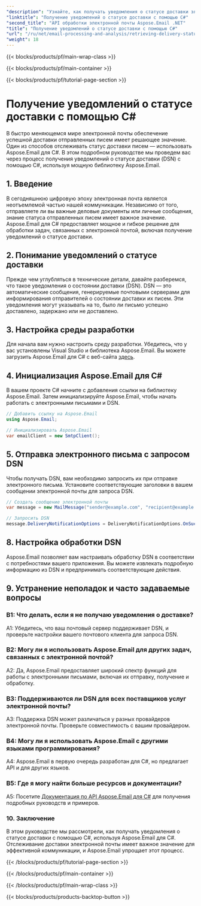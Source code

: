 ```yaml
---
"description": "Узнайте, как получать уведомления о статусе доставки электронной почты с помощью C# и Aspose.Email для .NET."
"linktitle": "Получение уведомлений о статусе доставки с помощью C#"
"second_title": "API обработки электронной почты Aspose.Email .NET"
"title": "Получение уведомлений о статусе доставки с помощью C#"
"url": "/ru/net/email-processing-and-analysis/retrieving-delivery-status-notifications-with-csharp/"
"weight": 18
---
```


{{< blocks/products/pf/main-wrap-class >}}

{{< blocks/products/pf/main-container >}}

{{< blocks/products/pf/tutorial-page-section >}}

# Получение уведомлений о статусе доставки с помощью C#


В быстро меняющемся мире электронной почты обеспечение успешной доставки отправленных писем имеет решающее значение. Один из способов отслеживать статус доставки писем — использовать Aspose.Email для C#. В этом подробном руководстве мы проведем вас через процесс получения уведомлений о статусе доставки (DSN) с помощью C#, используя мощную библиотеку Aspose.Email.

## 1. Введение

В сегодняшнюю цифровую эпоху электронная почта является неотъемлемой частью нашей коммуникации. Независимо от того, отправляете ли вы важные деловые документы или личные сообщения, знание статуса отправленных писем имеет важное значение. Aspose.Email для C# предоставляет мощное и гибкое решение для обработки задач, связанных с электронной почтой, включая получение уведомлений о статусе доставки.

## 2. Понимание уведомлений о статусе доставки

Прежде чем углубляться в технические детали, давайте разберемся, что такое уведомления о состоянии доставки (DSN). DSN — это автоматические сообщения, генерируемые почтовыми серверами для информирования отправителей о состоянии доставки их писем. Эти уведомления могут указывать на то, было ли письмо успешно доставлено, задержано или не доставлено.

## 3. Настройка среды разработки

Для начала вам нужно настроить среду разработки. Убедитесь, что у вас установлены Visual Studio и библиотека Aspose.Email. Вы можете загрузить Aspose.Email для C# с веб-сайта [здесь](https://www.aspose.com/downloads/email/net).

## 4. Инициализация Aspose.Email для C#

В вашем проекте C# начните с добавления ссылки на библиотеку Aspose.Email. Затем инициализируйте Aspose.Email, чтобы начать работать с электронными письмами и DSN.

```csharp
// Добавить ссылку на Aspose.Email
using Aspose.Email;

// Инициализировать Aspose.Email
var emailClient = new SmtpClient();
```

## 5. Отправка электронного письма с запросом DSN

Чтобы получать DSN, вам необходимо запросить их при отправке электронного письма. Установите соответствующие заголовки в вашем сообщении электронной почты для запроса DSN.

```csharp
// Создать сообщение электронной почты
var message = new MailMessage("sender@example.com", "recipient@example.com", "Subject", "Body");

// Запросить DSN
message.DeliveryNotificationOptions = DeliveryNotificationOptions.OnSuccess | DeliveryNotificationOptions.OnFailure;
```


## 8. Настройка обработки DSN

Aspose.Email позволяет вам настраивать обработку DSN в соответствии с потребностями вашего приложения. Вы можете извлекать подробную информацию из DSN и предпринимать соответствующие действия.

## 9. Устранение неполадок и часто задаваемые вопросы

### В1: Что делать, если я не получаю уведомления о доставке?
A1: Убедитесь, что ваш почтовый сервер поддерживает DSN, и проверьте настройки вашего почтового клиента для запроса DSN.

### В2: Могу ли я использовать Aspose.Email для других задач, связанных с электронной почтой?
A2: Да, Aspose.Email предоставляет широкий спектр функций для работы с электронными письмами, включая их отправку, получение и обработку.

### В3: Поддерживаются ли DSN для всех поставщиков услуг электронной почты?
A3: Поддержка DSN может различаться у разных провайдеров электронной почты. Проверьте совместимость с вашим провайдером.

### В4: Могу ли я использовать Aspose.Email с другими языками программирования?
A4: Aspose.Email в первую очередь разработан для C#, но предлагает API и для других языков.

### В5: Где я могу найти больше ресурсов и документации?
A5: Посетите [Документация по API Aspose.Email для C#](https://reference.aspose.com/email/net/) для получения подробных руководств и примеров.

### 10. Заключение

В этом руководстве мы рассмотрели, как получать уведомления о статусе доставки с помощью C#, используя Aspose.Email для C#. Отслеживание доставки электронной почты имеет важное значение для эффективной коммуникации, и Aspose.Email упрощает этот процесс.

{{< /blocks/products/pf/tutorial-page-section >}}

{{< /blocks/products/pf/main-container >}}

{{< /blocks/products/pf/main-wrap-class >}}

{{< blocks/products/products-backtop-button >}}